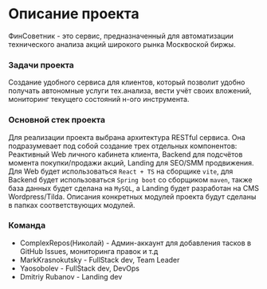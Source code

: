 # Описание проекта

ФинСоветник - это сервис, предназначенный для автоматизации технического анализа акций широкого рынка Москвоской биржы.

### Задачи проекта
Создание удобного сервиса для клиентов, который позволит удобно получать автономные услуги тех.анализа, вести учёт своих вложений, мониторинг текущего состояний н-ого инструмента.

### Основной стек проекта
Для реализации проекта выбрана архитектура RESTful сервиса. Она подразумевает под собой создание трех отдельных компонентов: Реактивный Web личного кабинета клиента, Backend для подсчётов момента покупки/продажи акций, Landing для SEO/SMM продвижения. Для Web будет использоваться `React + TS` на сборщике `vite`, для Backend будет использоваться `Spring boot` со сборщиком `maven`, также база данных будет сделана на `MySQL`, а Landing будет разработан на CMS Wordpress/Tilda. Описания конкретных модулей проекта будут сделаны в папках соответствующих модулей.

### Команда
- ComplexRepos(Николай) - Админ-аккаунт для добавления тасков в GitHub Issues, мониторинга правок и т.д
- MarkKrasnokutsky - FullStack dev, Team Leader
- Yaosobolev - FullStack dev, DevOps
- Dmitriy Rubanov - Landing dev
